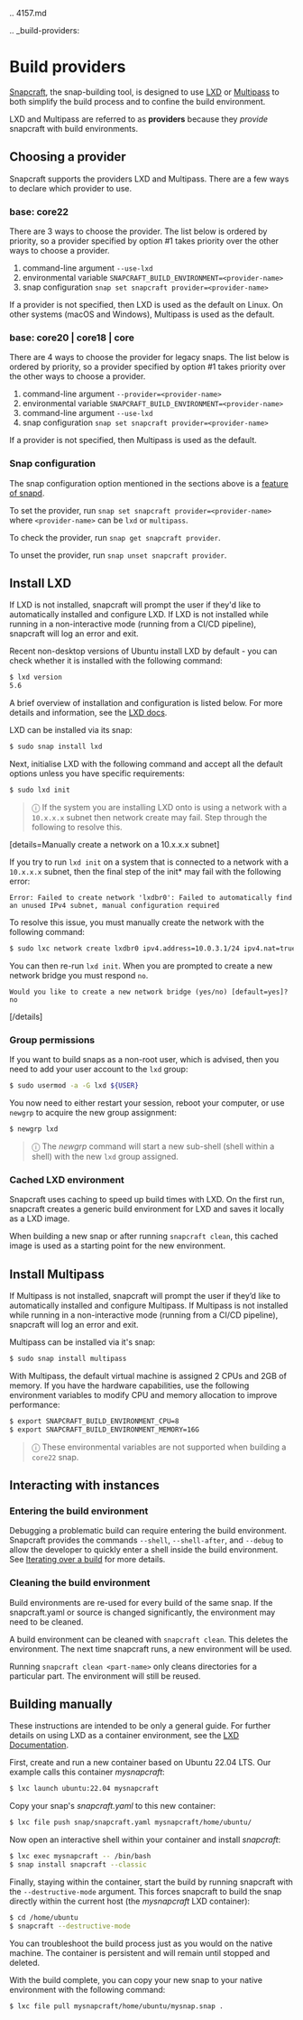 .. 4157.md

.. _build-providers:

# Build providers

[Snapcraft](snapcraft-overview.md), the snap-building tool, is designed to use [LXD](https://linuxcontainers.org/lxd/introduction/) or [Multipass](https://multipass.run/docs) to both simplify the build process and to confine the build environment.

LXD and Multipass are referred to as **providers** because they *provide* snapcraft with build environments.

## Choosing a provider

Snapcraft supports the providers LXD and Multipass.  There are a few ways to declare which provider to use.

### base: core22
There are 3 ways to choose the provider.  The list below is ordered by priority, so a provider specified by option #1 takes priority over the other ways to choose a provider.

1. command-line argument `--use-lxd`
2. environmental variable `SNAPCRAFT_BUILD_ENVIRONMENT=<provider-name>`
3.  snap configuration `snap set snapcraft provider=<provider-name>`

If a provider is not specified, then LXD is used as the default on Linux.  On other systems (macOS and Windows), Multipass is used as the default.

### base: core20 | core18 | core
There are 4 ways to choose the provider for legacy snaps.  The list below is ordered by priority, so a provider specified by option #1 takes priority over the other ways to choose a provider.

1. command-line argument `--provider=<provider-name>`
2. environmental variable `SNAPCRAFT_BUILD_ENVIRONMENT=<provider-name>`
3. command-line argument `--use-lxd`
4.  snap configuration `snap set snapcraft provider=<provider-name>`

If a provider is not specified, then Multipass is used as the default.


### Snap configuration
The snap configuration option mentioned in the sections above is a [feature of snapd](https://snapcraft.io/docs/configuration-in-snaps).

To set the provider, run `snap set snapcraft provider=<provider-name>` where `<provider-name>` can be `lxd` or `multipass`.

To check the provider, run `snap get snapcraft provider`.

To unset the provider, run `snap unset snapcraft provider`.


## Install LXD

If LXD is not installed, snapcraft will prompt the user if they'd like to automatically installed and configure LXD.  If LXD is not installed while running in a non-interactive mode (running from a CI/CD pipeline), snapcraft will log an error and exit.


Recent non-desktop versions of Ubuntu install LXD by default - you can check whether it is installed with the following command:

```bash
$ lxd version
5.6
```

A brief overview of installation and configuration is listed below.  For more details and information, see the [LXD docs](https://linuxcontainers.org/lxd/getting-started-cli/).

LXD can be installed via its snap:

```bash
$ sudo snap install lxd
```

Next, initialise LXD with the following command and accept all the default options unless you have specific requirements:

```bash
$ sudo lxd init
```

> ⓘ  If the system you are installing LXD onto is using a network with a `10.x.x.x` subnet then network create may fail. Step through the following to resolve this.

[details=Manually create a network on a 10.x.x.x subnet]

If you try to run `lxd init` on a system that is connected to a network with a `10.x.x.x` subnet, then the final step of the init* may fail with the following error:

```no-highlight
Error: Failed to create network 'lxdbr0': Failed to automatically find an unused IPv4 subnet, manual configuration required
```

To resolve this issue, you must manually create the network with the following command:

 ```bash
$ sudo lxc network create lxdbr0 ipv4.address=10.0.3.1/24 ipv4.nat=true
```

You can then re-run `lxd init`. When you are prompted to create a new network bridge you must respond `no`.

```no-highlight
Would you like to create a new network bridge (yes/no) [default=yes]? no
```
[/details]

### Group permissions

If you want to build snaps as a non-root user, which is advised, then you need to add your user account to the `lxd` group:

```bash
$ sudo usermod -a -G lxd ${USER}
```
You now  need to either restart your session, reboot your computer, or use `newgrp` to acquire the new group assignment:

```bash
$ newgrp lxd
```

> ⓘ  The *newgrp* command will start a new sub-shell (shell within a shell) with the new `lxd` group assigned.


### Cached LXD environment

Snapcraft uses caching to speed up build times with LXD.  On the first run, snapcraft creates a generic build environment for LXD and saves it locally as a LXD image.

When building a new snap or after running `snapcraft clean`, this cached image is used as a starting point for the new environment.


## Install Multipass

If Multipass is not installed, snapcraft will prompt the user if they’d like to automatically installed and configure Multipass. If Multipass is not installed while running in a non-interactive mode (running from a CI/CD pipeline), snapcraft will log an error and exit.

Multipass can be installed via it's snap:

```bash
$ sudo snap install multipass
```

With Multipass, the default virtual machine is assigned 2 CPUs and 2GB of memory.  If you have the hardware capabilities, use the following environment variables to modify CPU and memory allocation to improve performance:

```bash
$ export SNAPCRAFT_BUILD_ENVIRONMENT_CPU=8
$ export SNAPCRAFT_BUILD_ENVIRONMENT_MEMORY=16G
```
> ⓘ These environmental variables are not supported when building a `core22` snap.


## Interacting with instances

### Entering the build environment
Debugging a problematic build can require entering the build environment.  Snapcraft provides the commands `--shell`, `--shell-after`, and `--debug` to allow the developer to quickly enter a shell inside the build environment.  See [Iterating over a build](https://snapcraft.io/docs/iterating-over-a-build) for more details.

### Cleaning the build environment

Build environments are re-used for every build of the same snap.  If the snapcraft.yaml or source is changed significantly, the environment may need to be cleaned.

A build environment can be cleaned with `snapcraft clean`.  This deletes the environment.  The next time snapcraft runs, a new environment will be used.

Running `snapcraft clean <part-name>` only cleans directories for a particular part.  The environment will still be reused.


## Building manually

These instructions are intended to be only a general guide. For further details on using LXD as a container environment, see the [LXD Documentation](https://linuxcontainers.org/lxd/).

First, create and run a new container based on Ubuntu 22.04 LTS. Our example calls this container *mysnapcraft*:

```bash
$ lxc launch ubuntu:22.04 mysnapcraft
```

Copy your snap's *snapcraft.yaml* to this new container:

```bash
$ lxc file push snap/snapcraft.yaml mysnapcraft/home/ubuntu/
```
Now open an interactive shell within your container and install *snapcraft*:

```bash
$ lxc exec mysnapcraft -- /bin/bash
$ snap install snapcraft --classic
```

Finally, staying within the container, start the build by running snapcraft with the `--destructive-mode` argument. This forces snapcraft to build the snap directly within the current host (the *mysnapcraft* LXD container):

```bash
$ cd /home/ubuntu
$ snapcraft --destructive-mode
```
You can troubleshoot the build process just as you would on the native machine. The container is persistent and will remain until stopped and deleted.

With the build complete, you can copy your new snap to your native environment with the following command:

```bash
$ lxc file pull mysnapcraft/home/ubuntu/mysnap.snap .
```